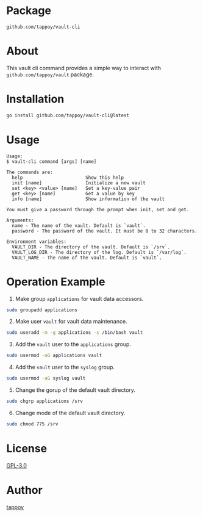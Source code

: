 # Package
`github.com/tappoy/vault-cli`

# About
This vault cli command provides a simple way to interact with `github.com/tappoy/vault` package.

# Installation
```bash
go install github.com/tappoy/vault-cli@latest
```

# Usage
```
Usage:
$ vault-cli command [args] [name]

The commands are:
  help                       Show this help
  init [name]                Initialize a new vault
  set <key> <value> [name]   Set a key-value pair
  get <key> [name]           Get a value by key
  info [name]                Show information of the vault

You must give a password through the prompt when init, set and get.

Arguments:
  name - The name of the vault. Default is `vault`.
  password - The password of the vault. It must be 8 to 32 characters.

Environment variables:
  VAULT_DIR - The directory of the vault. Default is `/srv`.
  VAULT_LOG_DIR - The directory of the log. Default is `/var/log`.
  VAULT_NAME - The name of the vault. Default is `vault`.
```

# Operation Example
1. Make group `applications` for vault data accessors.
```bash
sudo groupadd applications
```

2. Make user `vault` for vault data maintenance.
```bash
sudo useradd -m -g applications -s /bin/bash vault
```

3. Add the `vault` user to the `applications` group.
```bash
sudo usermod -aG applications vault
```

4. Add the `vault` user to the `syslog` group.
```bash
sudo usermod -aG syslog vault
```

5. Change the gorup of the default vault directory.
```bash
sudo chgrp applications /srv
```

6. Change mode of the default vault directory.
```bash
sudo chmod 775 /srv
```



# License
[GPL-3.0](LICENSE)

# Author
[tappoy](https://github.com/tappoy)
